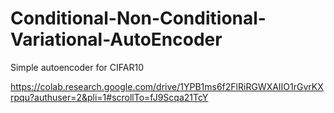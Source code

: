 # Conditional-Non-Conditional-Variational-AutoEncoder
Simple autoencoder for CIFAR10

https://colab.research.google.com/drive/1YPB1ms6f2FlRiRGWXAIIO1rGvrKXrpqu?authuser=2&pli=1#scrollTo=fJ9Scqa21TcY
